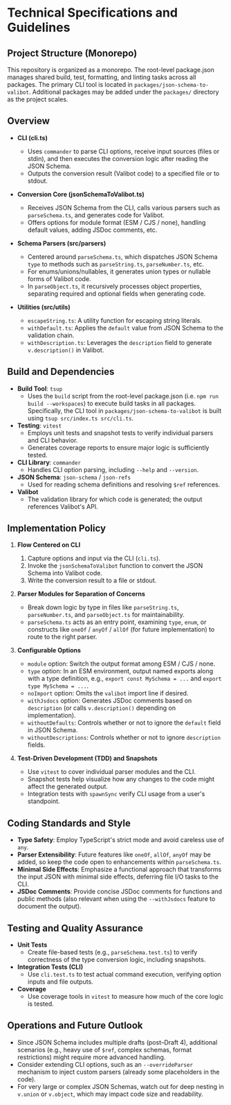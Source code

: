 # Technical Specifications and Guidelines

## Project Structure (Monorepo)

This repository is organized as a monorepo. The root-level package.json manages shared build, test, formatting, and linting tasks across all packages. The primary CLI tool is located in `packages/json-schema-to-valibot`. Additional packages may be added under the `packages/` directory as the project scales.

## Overview

- **CLI (cli.ts)**

  - Uses `commander` to parse CLI options, receive input sources (files or stdin), and then executes the conversion logic after reading the JSON Schema.
  - Outputs the conversion result (Valibot code) to a specified file or to stdout.

- **Conversion Core (jsonSchemaToValibot.ts)**

  - Receives JSON Schema from the CLI, calls various parsers such as `parseSchema.ts`, and generates code for Valibot.
  - Offers options for module format (ESM / CJS / none), handling default values, adding JSDoc comments, etc.

- **Schema Parsers (src/parsers)**

  - Centered around `parseSchema.ts`, which dispatches JSON Schema `type` to methods such as `parseString.ts`, `parseNumber.ts`, etc.
  - For enums/unions/nullables, it generates union types or nullable forms of Valibot code.
  - In `parseObject.ts`, it recursively processes object properties, separating required and optional fields when generating code.

- **Utilities (src/utils)**
  - `escapeString.ts`: A utility function for escaping string literals.
  - `withDefault.ts`: Applies the `default` value from JSON Schema to the validation chain.
  - `withDescription.ts`: Leverages the `description` field to generate `v.description()` in Valibot.

## Build and Dependencies

- **Build Tool**: `tsup`
  - Uses the `build` script from the root-level package.json (i.e. `npm run build --workspaces`) to execute build tasks in all packages. Specifically, the CLI tool in `packages/json-schema-to-valibot` is built using `tsup src/index.ts src/cli.ts`.
- **Testing**: `vitest`
  - Employs unit tests and snapshot tests to verify individual parsers and CLI behavior.
  - Generates coverage reports to ensure major logic is sufficiently tested.
- **CLI Library**: `commander`
  - Handles CLI option parsing, including `--help` and `--version`.
- **JSON Schema**: `json-schema` / `json-refs`
  - Used for reading schema definitions and resolving `$ref` references.
- **Valibot**
  - The validation library for which code is generated; the output references Valibot's API.

## Implementation Policy

1. **Flow Centered on CLI**

   1. Capture options and input via the CLI (`cli.ts`).
   2. Invoke the `jsonSchemaToValibot` function to convert the JSON Schema into Valibot code.
   3. Write the conversion result to a file or stdout.

2. **Parser Modules for Separation of Concerns**

   - Break down logic by type in files like `parseString.ts`, `parseNumber.ts`, and `parseObject.ts` for maintainability.
   - `parseSchema.ts` acts as an entry point, examining `type`, `enum`, or constructs like `oneOf` / `anyOf` / `allOf` (for future implementation) to route to the right parser.

3. **Configurable Options**

   - `module` option: Switch the output format among ESM / CJS / none.
   - `type` option: In an ESM environment, output named exports along with a type definition, e.g., `export const MySchema = ...` and `export type MySchema = ...`.
   - `noImport` option: Omits the `valibot` import line if desired.
   - `withJsdocs` option: Generates JSDoc comments based on `description` (or calls `v.description()` depending on implementation).
   - `withoutDefaults`: Controls whether or not to ignore the `default` field in JSON Schema.
   - `withoutDescriptions`: Controls whether or not to ignore `description` fields.

4. **Test-Driven Development (TDD) and Snapshots**
   - Use `vitest` to cover individual parser modules and the CLI.
   - Snapshot tests help visualize how any changes to the code might affect the generated output.
   - Integration tests with `spawnSync` verify CLI usage from a user's standpoint.

## Coding Standards and Style

- **Type Safety**: Employ TypeScript's strict mode and avoid careless use of `any`.
- **Parser Extensibility**: Future features like `oneOf`, `allOf`, `anyOf` may be added, so keep the code open to enhancements within `parseSchema.ts`.
- **Minimal Side Effects**: Emphasize a functional approach that transforms the input JSON with minimal side effects, deferring file I/O tasks to the CLI.
- **JSDoc Comments**: Provide concise JSDoc comments for functions and public methods (also relevant when using the `--withJsdocs` feature to document the output).

## Testing and Quality Assurance

- **Unit Tests**
  - Create file-based tests (e.g., `parseSchema.test.ts`) to verify correctness of the type conversion logic, including snapshots.
- **Integration Tests (CLI)**
  - Use `cli.test.ts` to test actual command execution, verifying option inputs and file outputs.
- **Coverage**
  - Use coverage tools in `vitest` to measure how much of the core logic is tested.

## Operations and Future Outlook

- Since JSON Schema includes multiple drafts (post–Draft 4), additional scenarios (e.g., heavy use of `$ref`, complex schemas, format restrictions) might require more advanced handling.
- Consider extending CLI options, such as an `--overrideParser` mechanism to inject custom parsers (already some placeholders in the code).
- For very large or complex JSON Schemas, watch out for deep nesting in `v.union` or `v.object`, which may impact code size and readability.
